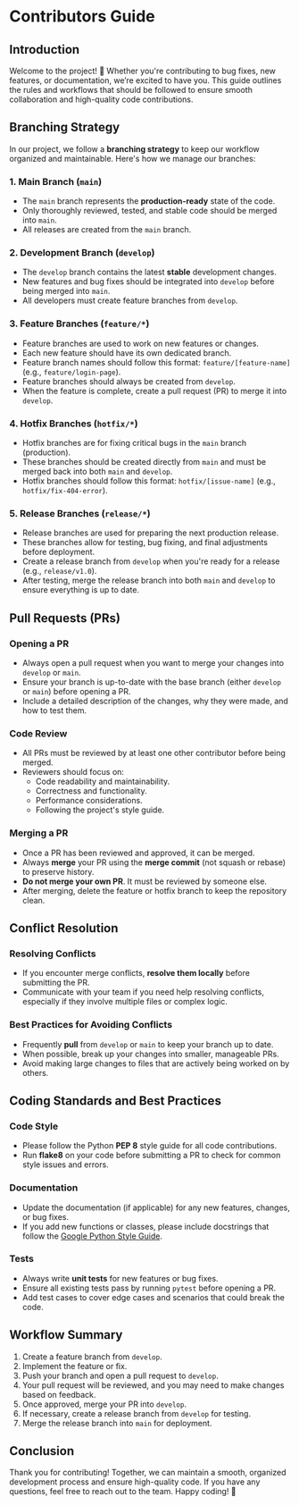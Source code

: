 # Contributors Guide

## Introduction

Welcome to the project! 🎉 Whether you're contributing to bug fixes, new features, or documentation, we’re excited to have you. This guide outlines the rules and workflows that should be followed to ensure smooth collaboration and high-quality code contributions.

## Branching Strategy

In our project, we follow a **branching strategy** to keep our workflow organized and maintainable. Here's how we manage our branches:

### 1. **Main Branch (`main`)**
- The `main` branch represents the **production-ready** state of the code.
- Only thoroughly reviewed, tested, and stable code should be merged into `main`.
- All releases are created from the `main` branch.

### 2. **Development Branch (`develop`)**
- The `develop` branch contains the latest **stable** development changes.
- New features and bug fixes should be integrated into `develop` before being merged into `main`.
- All developers must create feature branches from `develop`.

### 3. **Feature Branches (`feature/*`)**
- Feature branches are used to work on new features or changes.
- Each new feature should have its own dedicated branch.
- Feature branch names should follow this format: `feature/[feature-name]` (e.g., `feature/login-page`).
- Feature branches should always be created from `develop`.
- When the feature is complete, create a pull request (PR) to merge it into `develop`.

### 4. **Hotfix Branches (`hotfix/*`)**
- Hotfix branches are for fixing critical bugs in the `main` branch (production).
- These branches should be created directly from `main` and must be merged back into both `main` and `develop`.
- Hotfix branches should follow this format: `hotfix/[issue-name]` (e.g., `hotfix/fix-404-error`).

### 5. **Release Branches (`release/*`)**
- Release branches are used for preparing the next production release.
- These branches allow for testing, bug fixing, and final adjustments before deployment.
- Create a release branch from `develop` when you're ready for a release (e.g., `release/v1.0`).
- After testing, merge the release branch into both `main` and `develop` to ensure everything is up to date.

## Pull Requests (PRs)

### Opening a PR
- Always open a pull request when you want to merge your changes into `develop` or `main`.
- Ensure your branch is up-to-date with the base branch (either `develop` or `main`) before opening a PR.
- Include a detailed description of the changes, why they were made, and how to test them.

### Code Review
- All PRs must be reviewed by at least one other contributor before being merged.
- Reviewers should focus on:
  - Code readability and maintainability.
  - Correctness and functionality.
  - Performance considerations.
  - Following the project's style guide.

### Merging a PR
- Once a PR has been reviewed and approved, it can be merged.
- Always **merge** your PR using the **merge commit** (not squash or rebase) to preserve history.
- **Do not merge your own PR**. It must be reviewed by someone else.
- After merging, delete the feature or hotfix branch to keep the repository clean.

## Conflict Resolution

### Resolving Conflicts
- If you encounter merge conflicts, **resolve them locally** before submitting the PR.
- Communicate with your team if you need help resolving conflicts, especially if they involve multiple files or complex logic.

### Best Practices for Avoiding Conflicts
- Frequently **pull** from `develop` or `main` to keep your branch up to date.
- When possible, break up your changes into smaller, manageable PRs.
- Avoid making large changes to files that are actively being worked on by others.

## Coding Standards and Best Practices

### Code Style
- Please follow the Python **PEP 8** style guide for all code contributions.
- Run **flake8** on your code before submitting a PR to check for common style issues and errors.

### Documentation
- Update the documentation (if applicable) for any new features, changes, or bug fixes.
- If you add new functions or classes, please include docstrings that follow the [Google Python Style Guide](https://google.github.io/styleguide/pyguide.html).

### Tests
- Always write **unit tests** for new features or bug fixes.
- Ensure all existing tests pass by running `pytest` before opening a PR.
- Add test cases to cover edge cases and scenarios that could break the code.

## Workflow Summary

1. Create a feature branch from `develop`.
2. Implement the feature or fix.
3. Push your branch and open a pull request to `develop`.
4. Your pull request will be reviewed, and you may need to make changes based on feedback.
5. Once approved, merge your PR into `develop`.
6. If necessary, create a release branch from `develop` for testing.
7. Merge the release branch into `main` for deployment.

## Conclusion

Thank you for contributing! Together, we can maintain a smooth, organized development process and ensure high-quality code. If you have any questions, feel free to reach out to the team. Happy coding! 🚀
